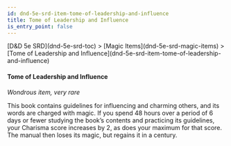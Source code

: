 ```yaml
---
id: dnd-5e-srd-item-tome-of-leadership-and-influence
title: Tome of Leadership and Influence
is_entry_point: false
---
```


<breadcrumb>
[D&D 5e SRD](dnd-5e-srd-toc) >  [Magic Items](dnd-5e-srd-magic-items) > [Tome of Leadership and Influence](dnd-5e-srd-item-tome-of-leadership-and-influence)
</breadcrumb>

#### Tome of Leadership and Influence

*Wondrous item, very rare*

This book contains guidelines for influencing and charming others, and its words are charged with magic. If you spend 48 hours over a period of 6 days or fewer studying the book’s contents and practicing its guidelines, your Charisma score increases by 2, as does your maximum for that score. The manual then loses its magic, but regains it in a century.

